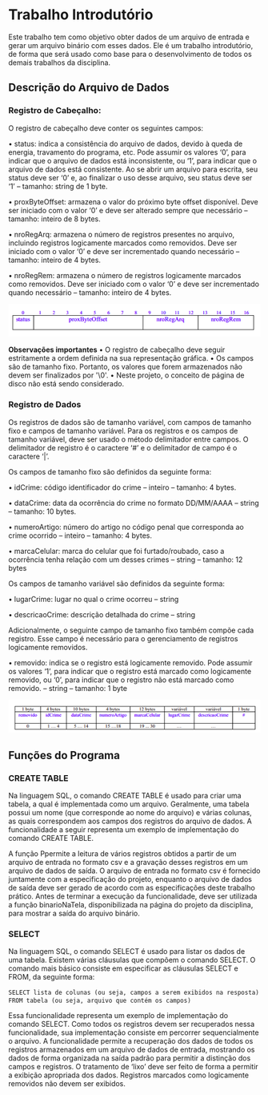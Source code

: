 # Trabalho Introdutório
Este trabalho tem como objetivo obter dados de um arquivo de entrada e gerar um arquivo binário com esses dados. Ele é um trabalho introdutório, de forma que será usado como base para o desenvolvimento de todos os demais trabalhos da disciplina.

## Descrição do Arquivo de Dados

### Registro de Cabeçalho:

O registro de cabeçalho deve conter os seguintes campos:

• status: indica a consistência do arquivo de dados, devido à queda de energia, travamento do programa, etc. Pode assumir os valores ‘0’, para indicar que o arquivo de dados está inconsistente, ou ‘1’, para indicar que o arquivo de dados está consistente. Ao se abrir um arquivo para escrita, seu status deve ser ‘0’ e, ao finalizar o uso desse arquivo, seu status deve ser ‘1’ – tamanho: string de 1 byte.

• proxByteOffset: armazena o valor do próximo byte offset disponível. Deve ser iniciado com o valor ‘0’ e deve ser alterado sempre que necessário – tamanho: inteiro de 8 bytes.

• nroRegArq: armazena o número de registros presentes no arquivo, incluindo registros logicamente marcados como removidos. Deve ser iniciado com o valor ‘0’ e deve ser incrementado quando necessário – tamanho: inteiro de 4 bytes.

• nroRegRem: armazena o número de registros logicamente marcados como removidos. Deve ser iniciado com o valor ‘0’ e deve ser incrementado quando necessário – tamanho: inteiro de 4 bytes.

<img src="../img/cabecalho.png"/>

**Observações importantes**
• O registro de cabeçalho deve seguir estritamente a ordem definida na sua
representação gráfica.
• Os campos são de tamanho fixo. Portanto, os valores que forem armazenados
não devem ser finalizados por '\0'.
• Neste projeto, o conceito de página de disco não está sendo considerado. 

### Registro de Dados

Os registros de dados são de tamanho variável, com campos de tamanho fixo e campos de tamanho variável. Para os registros e os campos de tamanho variável, deve ser usado o método delimitador entre campos. O delimitador de registro é o caractere ‘#’ e o delimitador de campo é o caractere ‘|’.

Os campos de tamanho fixo são definidos da seguinte forma:

• idCrime: código identificador do crime – inteiro – tamanho: 4 bytes.

• dataCrime: data da ocorrência do crime no formato DD/MM/AAAA – string –
tamanho: 10 bytes.

• numeroArtigo: número do artigo no código penal que corresponda ao crime
ocorrido – inteiro – tamanho: 4 bytes.

• marcaCelular: marca do celular que foi furtado/roubado, caso a ocorrência tenha
relação com um desses crimes – string – tamanho: 12 bytes

Os campos de tamanho variável são definidos da seguinte forma:

• lugarCrime: lugar no qual o crime ocorreu – string

• descricaoCrime: descrição detalhada do crime – string

Adicionalmente, o seguinte campo de tamanho fixo também compõe cada registro. Esse campo é necessário para o gerenciamento de registros logicamente removidos. 

• removido: indica se o registro está logicamente removido. Pode assumir os valores ‘1’, para indicar que o registro está marcado como logicamente removido, ou ‘0’, para indicar que o registro não está marcado como removido. – string – tamanho: 1 byte

<img src="../img/registro.png"/>

## Funções do Programa

### CREATE TABLE
Na linguagem SQL, o comando CREATE TABLE é usado para criar uma tabela, a qual é implementada como um arquivo. Geralmente, uma tabela possui um nome (que corresponde ao nome do arquivo) e várias colunas, as quais correspondem aos campos dos registros do arquivo de dados. A funcionalidade a seguir representa um exemplo de implementação do comando CREATE TABLE. 

A função Ppermite a leitura de vários registros obtidos a partir de um arquivo de entrada no formato csv e a gravação desses registros em um arquivo de dados de saída. O arquivo de entrada no formato csv é fornecido juntamente com a especificação do projeto, enquanto o arquivo de dados de saída deve ser gerado de acordo com as especificações deste trabalho prático. Antes de terminar a execução da funcionalidade, deve ser utilizada a função binarioNaTela, disponibilizada na página do projeto da disciplina, para mostrar a saída do arquivo binário.

### SELECT
Na linguagem SQL, o comando SELECT é usado para listar os dados de uma tabela. Existem várias cláusulas que compõem o comando SELECT. O comando mais básico consiste em especificar as cláusulas SELECT e FROM, da seguinte forma: 

    SELECT lista de colunas (ou seja, campos a serem exibidos na resposta)
    FROM tabela (ou seja, arquivo que contém os campos)

Essa funcionalidade representa um exemplo de implementação do comando SELECT. Como todos os registros devem ser recuperados nessa funcionalidade, sua implementação consiste em percorrer sequencialmente o arquivo. A funcionalidade permite a recuperação dos dados de todos os registros armazenados em um arquivo de dados de entrada, mostrando os dados de forma organizada na saída padrão para permitir a distinção dos campos e registros. O tratamento de ‘lixo’ deve ser feito de forma a permitir a exibição apropriada dos dados. Registros marcados como logicamente removidos não devem ser exibidos.